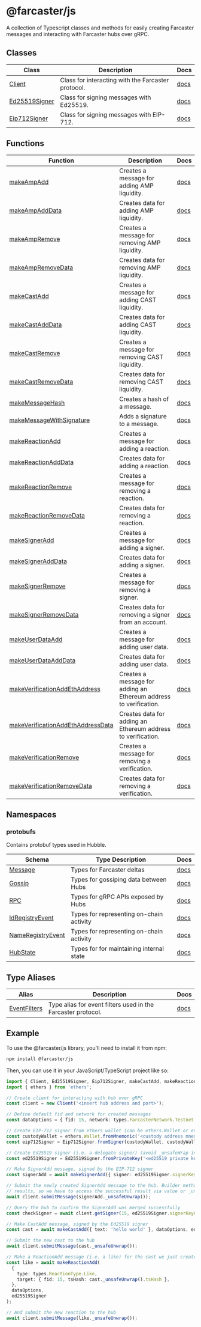 # @farcaster/js

A collection of Typescript classes and methods for easily creating Farcaster messages and interacting with Farcaster hubs over gRPC.

## Classes

| Class                                     | Description                                        | Docs                                  |
| ----------------------------------------- | -------------------------------------------------- | ------------------------------------- |
| [Client](classes/Client.md)               | Class for interacting with the Farcaster protocol. | [docs](docs/classes/Client.md)        |
| [Ed25519Signer](classes/Ed25519Signer.md) | Class for signing messages with Ed25519.           | [docs](docs/classes/Ed25519Signer.md) |
| [Eip712Signer](classes/Eip712Signer.md)   | Class for signing messages with EIP-712.           | [docs](docs/classes/Eip712Signer.md)  |

## Functions

| Function                                                                          | Description                                                       | Docs                                                      |
| --------------------------------------------------------------------------------- | ----------------------------------------------------------------- | --------------------------------------------------------- |
| [makeAmpAdd](modules.md#makeampadd)                                               | Creates a message for adding AMP liquidity.                       | [docs](docs/modules.md#makeampadd)                        |
| [makeAmpAddData](modules.md#makeampadddata)                                       | Creates data for adding AMP liquidity.                            | [docs](docs/modules.md#makeampadddata)                    |
| [makeAmpRemove](modules.md#makeampremove)                                         | Creates a message for removing AMP liquidity.                     | [docs](docs/modules.md#makeampremove)                     |
| [makeAmpRemoveData](modules.md#makeampremovedata)                                 | Creates data for removing AMP liquidity.                          | [docs](docs/modules.md#makeampremovedata)                 |
| [makeCastAdd](modules.md#makecastadd)                                             | Creates a message for adding CAST liquidity.                      | [docs](docs/modules.md#makecastadd)                       |
| [makeCastAddData](modules.md#makecastadddata)                                     | Creates data for adding CAST liquidity.                           | [docs](docs/modules.md#makecastadddata)                   |
| [makeCastRemove](modules.md#makecastremove)                                       | Creates a message for removing CAST liquidity.                    | [docs](docs/modules.md#makecastremove)                    |
| [makeCastRemoveData](modules.md#makecastremovedata)                               | Creates data for removing CAST liquidity.                         | [docs](docs/modules.md#makecastremovedata)                |
| [makeMessageHash](modules.md#makemessagehash)                                     | Creates a hash of a message.                                      | [docs](docs/modules.md#makemessagehash)                   |
| [makeMessageWithSignature](modules.md#makemessagewithsignature)                   | Adds a signature to a message.                                    | [docs](docs/modules.md#makemessagewithsignature)          |
| [makeReactionAdd](modules.md#makereactionadd)                                     | Creates a message for adding a reaction.                          | [docs](docs/modules.md#makereactionadd)                   |
| [makeReactionAddData](modules.md#makereactionadddata)                             | Creates data for adding a reaction.                               | [docs](docs/modules.md#makereactionadddata)               |
| [makeReactionRemove](modules.md#makereactionremove)                               | Creates a message for removing a reaction.                        | [docs](docs/modules.md#makereactionremove)                |
| [makeReactionRemoveData](modules.md#makereactionremovedata)                       | Creates data for removing a reaction.                             | [docs](docs/modules.md#makereactionremovedata)            |
| [makeSignerAdd](modules.md#makesigneradd)                                         | Creates a message for adding a signer.                            | [docs](docs/modules.md#makesigneradd)                     |
| [makeSignerAddData](modules.md#makesigneradddata)                                 | Creates data for adding a signer.                                 | [docs](docs/modules.md#makesigneradddata)                 |
| [makeSignerRemove](modules.md#makesignerremove)                                   | Creates a message for removing a signer.                          | [docs](docs/modules.md#makesignerremove)                  |
| [makeSignerRemoveData](modules.md#makesignerremovedata)                           | Creates data for removing a signer from an account.               | [docs](docs/modules.md#makesignerremovedata)              |
| [makeUserDataAdd](modules.md#makeuserdataadd)                                     | Creates a message for adding user data.                           | [docs](docs/modules.md#makeuserdataadd)                   |
| [makeUserDataAddData](modules.md#makeuserdataadddata)                             | Creates data for adding user data.                                | [docs](docs/modules.md#makeuserdataadddata)               |
| [makeVerificationAddEthAddress](modules.md#makeverificationaddethaddress)         | Creates a message for adding an Ethereum address to verification. | [docs](docs/modules.md#makeverificationaddethaddress)     |
| [makeVerificationAddEthAddressData](modules.md#makeverificationaddethaddressdata) | Creates data for adding an Ethereum address to verification.      | [docs](docs/modules.md#makeverificationaddethaddressdata) |
| [makeVerificationRemove](modules.md#makeverificationremove)                       | Creates a message for removing a verification.                    | [docs](docs/modules.md#makeverificationremove)            |
| [makeVerificationRemoveData](modules.md#makeverificationremovedata)               | Creates data for removing a verification.                         | [docs](docs/modules.md#makeverificationremovedata)        |

## Namespaces

### protobufs

Contains protobuf types used in Hubble.

| Schema                                                     | Type Description                         | Docs                      |
| ---------------------------------------------------------- | ---------------------------------------- | ------------------------- |
| [Message](src/schemas/message.proto)                       | Types for Farcaster deltas               | [docs](docs/message.md)   |
| [Gossip](src/schemas/gossip.proto)                         | Types for gossiping data between Hubs    | [docs](docs/gossip.md)    |
| [RPC](src/schemas/rpc.proto)                               | Types for gRPC APIs exposed by Hubs      | [docs](docs/rpc.md)       |
| [IdRegistryEvent](src/schemas/id_registry_event.proto)     | Types for representing on-chain activity | [docs](docs/events.md)    |
| [NameRegistryEvent](src/schemas/name_registry_event.proto) | Types for representing on-chain activity | [docs](docs/events.md)    |
| [HubState](src/schemas/hub_state.proto)                    | Types for for maintaining internal state | [docs](docs/hub_state.md) |

## Type Aliases

| Alias                                   | Description                                                  | Docs                                 |
| --------------------------------------- | ------------------------------------------------------------ | ------------------------------------ |
| [EventFilters](modules.md#eventfilters) | Type alias for event filters used in the Farcaster protocol. | [docs](docs/modules.md#eventfilters) |

## Example

To use the @farcaster/js library, you'll need to install it from npm:

```bash
npm install @farcaster/js
```

Then, you can use it in your JavaScript/TypeScript project like so:

```typescript
import { Client, Ed25519Signer, Eip712Signer, makeCastAdd, makeReactionAdd, makeSignerAdd, types } from '@farcaster/js';
import { ethers } from 'ethers';

// Create client for interacting with hub over gRPC
const client = new Client('<insert hub address and port>');

// Define default fid and network for created messages
const dataOptions = { fid: 15, network: types.FarcasterNetwork.Testnet };

// Create EIP-712 signer from ethers wallet (can be ethers.Wallet or ethers.JsonRpcSigner) (avoid _unsafeWrap in production)
const custodyWallet = ethers.Wallet.fromMnemonic('<custody address mnemonic>');
const eip712Signer = Eip712Signer.fromSigner(custodyWallet, custodyWallet.address)._unsafeUnwrap();

// Create Ed25519 signer (i.e. a delegate signer) (avoid _unsafeWrap in production)
const ed25519Signer = Ed25519Signer.fromPrivateKey('<ed25519 private key>')._unsafeUnwrap();

// Make SignerAdd message, signed by the EIP-712 signer
const signerAdd = await makeSignerAdd({ signer: ed25519Signer.signerKeyHex }, dataOptions, eip712Signer);

// Submit the newly created SignerAdd message to the hub. Builder methods return neverthrow
// results, so we have to access the successful result via value or _unsafeUnwrap()
await client.submitMessage(signerAdd._unsafeUnwrap());

// Query the hub to confirm the SignerAdd was merged successfully
const checkSigner = await client.getSigner(15, ed25519Signer.signerKeyHex);

// Make CastAdd message, signed by the Ed25519 signer
const cast = await makeCastAdd({ text: 'hello world' }, dataOptions, ed25519Signer);

// Submit the new cast to the hub
await client.submitMessage(cast._unsafeUnwrap());

// Make a ReactionAdd message (i.e. a like) for the cast we just created
const like = await makeReactionAdd(
  {
    type: types.ReactionType.Like,
    target: { fid: 15, tsHash: cast._unsafeUnwrap().tsHash },
  },
  dataOptions,
  ed25519Signer
);

// And submit the new reaction to the hub
await client.submitMessage(like._unsafeUnwrap());
```
